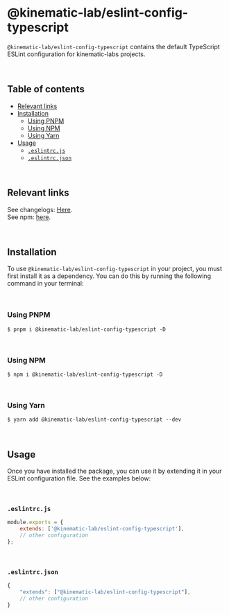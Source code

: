 # @kinematic-lab/eslint-config-typescript <!-- omit in toc -->

`@kinematic-lab/eslint-config-typescript` contains the default TypeScript ESLint configuration for kinematic-labs projects.

<br />

## Table of contents <!-- omit in toc -->

-   [Relevant links](#relevant-links)
-   [Installation](#installation)
    -   [Using PNPM](#using-pnpm)
    -   [Using NPM](#using-npm)
    -   [Using Yarn](#using-yarn)
-   [Usage](#usage)
    -   [`.eslintrc.js`](#eslintrcjs)
    -   [`.eslintrc.json`](#eslintrcjson)

<br />

## Relevant links

See changelogs: [Here](https://github.com/kinematic-lab/kinematic-lab/blob/main/packages/eslint-config-typescript/CHANGELOG.md).<br />
See npm: [here](https://www.npmjs.com/package/@kinematic-lab/eslint-config-typescript).

<br />

## Installation

To use `@kinematic-lab/eslint-config-typescript` in your project, you must first install it as a dependency. You can do this by running the following command in your terminal:

<br />

### Using PNPM

```shell
$ pnpm i @kinematic-lab/eslint-config-typescript -D
```

<br />

### Using NPM

```shell
$ npm i @kinematic-lab/eslint-config-typescript -D
```

<br />

### Using Yarn

```shell
$ yarn add @kinematic-lab/eslint-config-typescript --dev
```

<br />

## Usage

Once you have installed the package, you can use it by extending it in your ESLint configuration file. See the examples below:

<br />

### `.eslintrc.js`

```javascript
module.exports = {
	extends: ['@kinematic-lab/eslint-config-typescript'],
	// other configuration
};
```

<br />

### `.eslintrc.json`

```javascript
{
	"extends": ["@kinematic-lab/eslint-config-typescript"],
	// other configuration
}
```

